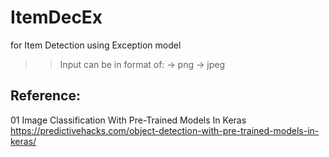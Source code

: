 # ItemDecEx
for Item Detection using Exception model

>> Input can be in format of: 
-> png
-> jpeg 



## Reference:
01 Image Classification With Pre-Trained Models In Keras
https://predictivehacks.com/object-detection-with-pre-trained-models-in-keras/
